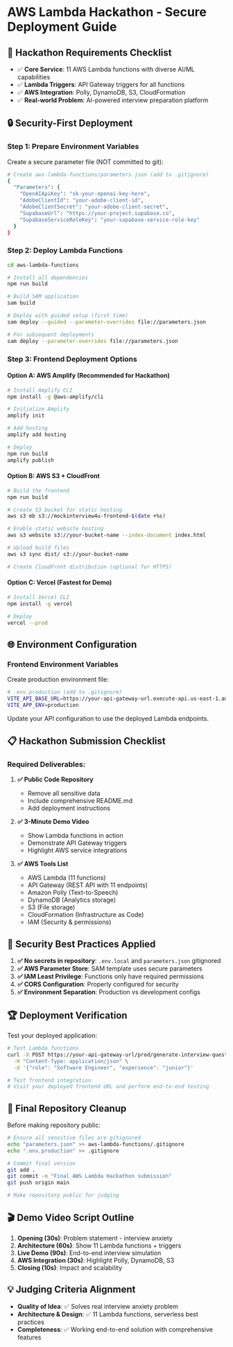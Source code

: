 # AWS Lambda Hackathon - Secure Deployment Guide

## 🎯 **Hackathon Requirements Checklist**
- ✅ **Core Service**: 11 AWS Lambda functions with diverse AI/ML capabilities
- ✅ **Lambda Triggers**: API Gateway triggers for all functions
- ✅ **AWS Integration**: Polly, DynamoDB, S3, CloudFormation
- ✅ **Real-world Problem**: AI-powered interview preparation platform

## 🔒 **Security-First Deployment**

### **Step 1: Prepare Environment Variables**

Create a secure parameter file (NOT committed to git):

```bash
# Create aws-lambda-functions/parameters.json (add to .gitignore)
{
  "Parameters": {
    "OpenAIApiKey": "sk-your-openai-key-here",
    "AdobeClientId": "your-adobe-client-id",
    "AdobeClientSecret": "your-adobe-client-secret", 
    "SupabaseUrl": "https://your-project.supabase.co",
    "SupabaseServiceRoleKey": "your-supabase-service-role-key"
  }
}
```

### **Step 2: Deploy Lambda Functions**

```bash
cd aws-lambda-functions

# Install all dependencies
npm run build

# Build SAM application
sam build

# Deploy with guided setup (first time)
sam deploy --guided --parameter-overrides file://parameters.json

# For subsequent deployments
sam deploy --parameter-overrides file://parameters.json
```

### **Step 3: Frontend Deployment Options**

#### **Option A: AWS Amplify (Recommended for Hackathon)**
```bash
# Install Amplify CLI
npm install -g @aws-amplify/cli

# Initialize Amplify
amplify init

# Add hosting
amplify add hosting

# Deploy
npm run build
amplify publish
```

#### **Option B: AWS S3 + CloudFront**
```bash
# Build the frontend
npm run build

# Create S3 bucket for static hosting
aws s3 mb s3://mockinterview4u-frontend-$(date +%s)

# Enable static website hosting
aws s3 website s3://your-bucket-name --index-document index.html

# Upload build files
aws s3 sync dist/ s3://your-bucket-name

# Create CloudFront distribution (optional for HTTPS)
```

#### **Option C: Vercel (Fastest for Demo)**
```bash
# Install Vercel CLI
npm install -g vercel

# Deploy
vercel --prod
```

## 🌐 **Environment Configuration**

### **Frontend Environment Variables**

Create production environment file:

```bash
# .env.production (add to .gitignore)
VITE_API_BASE_URL=https://your-api-gateway-url.execute-api.us-east-1.amazonaws.com/prod
VITE_APP_ENV=production
```

Update your API configuration to use the deployed Lambda endpoints.

## 📋 **Hackathon Submission Checklist**

### **Required Deliverables:**

1. **✅ Public Code Repository**
   - Remove all sensitive data
   - Include comprehensive README.md
   - Add deployment instructions

2. **✅ 3-Minute Demo Video**
   - Show Lambda functions in action
   - Demonstrate API Gateway triggers
   - Highlight AWS service integrations

3. **✅ AWS Tools List**
   - AWS Lambda (11 functions)
   - API Gateway (REST API with 11 endpoints)
   - Amazon Polly (Text-to-Speech)
   - DynamoDB (Analytics storage)
   - S3 (File storage)
   - CloudFormation (Infrastructure as Code)
   - IAM (Security & permissions)

## 🔐 **Security Best Practices Applied**

1. **✅ No secrets in repository**: `.env.local` and `parameters.json` gitignored
2. **✅ AWS Parameter Store**: SAM template uses secure parameters
3. **✅ IAM Least Privilege**: Functions only have required permissions
4. **✅ CORS Configuration**: Properly configured for security
5. **✅ Environment Separation**: Production vs development configs

## 🏆 **Deployment Verification**

Test your deployed application:

```bash
# Test Lambda functions
curl -X POST https://your-api-gateway-url/prod/generate-interview-question \
  -H "Content-Type: application/json" \
  -d '{"role": "Software Engineer", "experience": "junior"}'

# Test frontend integration
# Visit your deployed frontend URL and perform end-to-end testing
```

## 📝 **Final Repository Cleanup**

Before making repository public:

```bash
# Ensure all sensitive files are gitignored
echo "parameters.json" >> aws-lambda-functions/.gitignore
echo ".env.production" >> .gitignore

# Commit final version
git add .
git commit -m "Final AWS Lambda Hackathon submission"
git push origin main

# Make repository public for judging
```

## 🎬 **Demo Video Script Outline**

1. **Opening (30s)**: Problem statement - interview anxiety
2. **Architecture (60s)**: Show 11 Lambda functions + triggers
3. **Live Demo (90s)**: End-to-end interview simulation
4. **AWS Integration (30s)**: Highlight Polly, DynamoDB, S3
5. **Closing (10s)**: Impact and scalability

## 💡 **Judging Criteria Alignment**

- **Quality of Idea**: ✅ Solves real interview anxiety problem
- **Architecture & Design**: ✅ 11 Lambda functions, serverless best practices
- **Completeness**: ✅ Working end-to-end solution with comprehensive features 